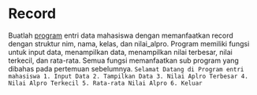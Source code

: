 # Record
Buatlah [program](/Praktikum/Praktikum%2011/praktikum11.pas) entri data mahasiswa dengan memanfaatkan record dengan struktur nim, nama, kelas, dan nilai_alpro. Program memiliki fungsi untuk input data, menampilkan data, menampilkan nilai terbesar, nilai terkecil, dan rata-rata. Semua fungsi memanfaatkan sub program yang dibahas pada pertemuan sebelumnya.
    ```
    Selamat Datang di Program entri mahasiswa
    1. Input Data
    2. Tampilkan Data
    3. Nilai Aplro Terbesar
    4. Nilai Alpro Terkecil
    5. Rata-rata Nilai Alpro
    6. Keluar
    ```
